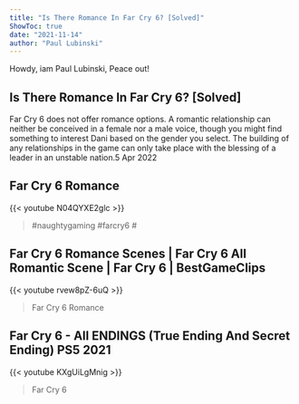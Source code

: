 ```yaml
---
title: "Is There Romance In Far Cry 6? [Solved]"
ShowToc: true 
date: "2021-11-14"
author: "Paul Lubinski" 
---
```


Howdy, iam Paul Lubinski, Peace out!
## Is There Romance In Far Cry 6? [Solved]
Far Cry 6 does not offer romance options. A romantic relationship can neither be conceived in a female nor a male voice, though you might find something to interest Dani based on the gender you select. The building of any relationships in the game can only take place with the blessing of a leader in an unstable nation.5 Apr 2022

## Far Cry 6 Romance
{{< youtube N04QYXE2glc >}}
>#naughtygaming #farcry6 #

## Far Cry 6 Romance Scenes | Far Cry 6 All Romantic Scene | Far Cry 6 | BestGameClips
{{< youtube rvew8pZ-6uQ >}}
>Far Cry 6 Romance

## Far Cry 6 - All ENDINGS (True Ending And Secret Ending) PS5 2021
{{< youtube KXgUiLgMnig >}}
>Far Cry 6

